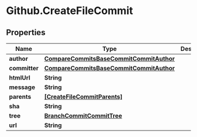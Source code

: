 # Github.CreateFileCommit

## Properties

Name | Type | Description | Notes
------------ | ------------- | ------------- | -------------
**author** | [**CompareCommitsBaseCommitCommitAuthor**](CompareCommitsBaseCommitCommitAuthor.md) |  | [optional] 
**committer** | [**CompareCommitsBaseCommitCommitAuthor**](CompareCommitsBaseCommitCommitAuthor.md) |  | [optional] 
**htmlUrl** | **String** |  | [optional] 
**message** | **String** |  | [optional] 
**parents** | [**[CreateFileCommitParents]**](CreateFileCommitParents.md) |  | [optional] 
**sha** | **String** |  | [optional] 
**tree** | [**BranchCommitCommitTree**](BranchCommitCommitTree.md) |  | [optional] 
**url** | **String** |  | [optional] 


